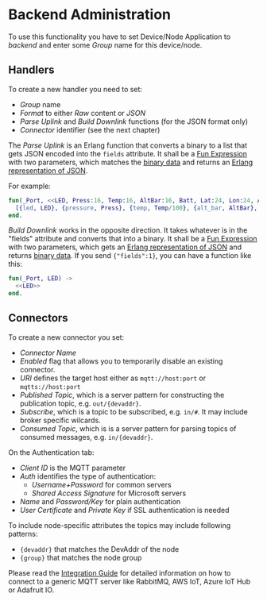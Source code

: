# Backend Administration

To use this functionality you have to set Device/Node Application to *backend*
and enter some *Group* name for this device/node.

## Handlers

To create a new handler you need to set:
 * *Group* name
 * *Format* to either *Raw* content or *JSON*
 * *Parse Uplink* and *Build Downlink* functions (for the JSON format only)
 * *Connector* identifier (see the next chapter)

The *Parse Uplink* is an Erlang function that converts a binary to a list that
gets JSON encoded into the `fields` attribute. It shall be a
[Fun Expression](http://erlang.org/doc/reference_manual/expressions.html#funs)
with two parameters, which matches the
[binary data](http://erlang.org/doc/programming_examples/bit_syntax.html)
and returns an
[Erlang representation of JSON](https://github.com/talentdeficit/jsx#json---erlang-mapping).

For example:

```erlang
fun(_Port, <<LED, Press:16, Temp:16, AltBar:16, Batt, Lat:24, Lon:24, AltGps:16>>) ->
  [{led, LED}, {pressure, Press}, {temp, Temp/100}, {alt_bar, AltBar}, {batt, Batt}]
end.
```

*Build Downlink* works in the opposite direction. It takes whatever is in the
"fields" attribute and converts that into a binary. It shall be a
[Fun Expression](http://erlang.org/doc/reference_manual/expressions.html#funs)
with two parameters, which gets an
[Erlang representation of JSON](https://github.com/talentdeficit/jsx#json---erlang-mapping)
and returns
[binary data](http://erlang.org/doc/programming_examples/bit_syntax.html).
If you send `{"fields":1}`, you can have a function like this:

```erlang
fun(_Port, LED) ->
  <<LED>>
end.
```


## Connectors

To create a new connector you set:
 * *Connector Name*
 * *Enabled* flag that allows you to temporarily disable an existing connector.
 * *URI* defines the target host either as `mqtt://host:port` or `mqtts://host:port`
 * *Published Topic*, which is a server pattern for constructing the publication
   topic, e.g. `out/{devaddr}`.
 * *Subscribe*, which is a topic to be subscribed, e.g. `in/#`. It may include
   broker specific wilcards.
 * *Consumed Topic*, which is is a server pattern for parsing topics of consumed
   messages, e.g. `in/{devaddr}`.

On the Authentication tab:
 * *Client ID* is the MQTT parameter
 * *Auth* identifies the type of authentication:
   * *Username+Password* for common servers
   * *Shared Access Signature* for Microsoft servers
 * *Name* and *Password/Key* for plain authentication
 * *User Certificate* and *Private Key* if SSL authentication is needed

To include node-specific attributes the topics may include following patterns:
 * `{devaddr}` that matches the DevAddr of the node
 * `{group}` that matches the node group

Please read the [Integration Guide](Integration.md) for detailed information on
how to connect to a generic MQTT server like RabbitMQ, AWS IoT, Azure IoT Hub or
Adafruit IO.
